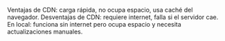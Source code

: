 Ventajas de CDN: carga rápida, no ocupa espacio, usa caché del navegador.
Desventajas de CDN: requiere internet, falla si el servidor cae.
En local: funciona sin internet pero ocupa espacio y necesita actualizaciones manuales.